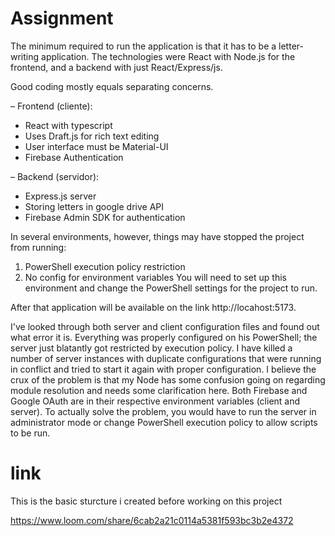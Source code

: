 # Assignment

The minimum required to run the application is that it has to be a letter-writing application. The technologies were React with Node.js for the frontend, and a backend with just React/Express/js. 

Good coding mostly equals separating concerns.

– Frontend (cliente):
  
  - React with typescript
  - Uses Draft.js for rich text editing
  - User interface must be Material-UI
  - Firebase Authentication
    
– Backend (servidor):
  
  - Express.js server
  - Storing letters in google drive API
  - Firebase Admin SDK for authentication
    
In several environments, however, things may have stopped the project from running:

1. PowerShell execution policy restriction
2. No config for environment variables
You will need to set up this environment and change the PowerShell settings for the project to run.

After that application will be available on the link http://locahost:5173.


I've looked through both server and client configuration files and found out what error it is. Everything was properly configured on his PowerShell; the server just blatantly got restricted by execution policy. I have killed a number of server instances with duplicate configurations that were running in conflict and tried to start it again with proper configuration. I believe the crux of the problem is that my Node has some confusion going on regarding module resolution and needs some clarification here. Both Firebase and Google OAuth are in their respective environment variables (client and server). To actually solve the problem, you would have to run the server in administrator mode or change PowerShell execution policy to allow scripts to be run.


# link
This is the basic sturcture i created before working on this project

https://www.loom.com/share/6cab2a21c0114a5381f593bc3b2e4372
